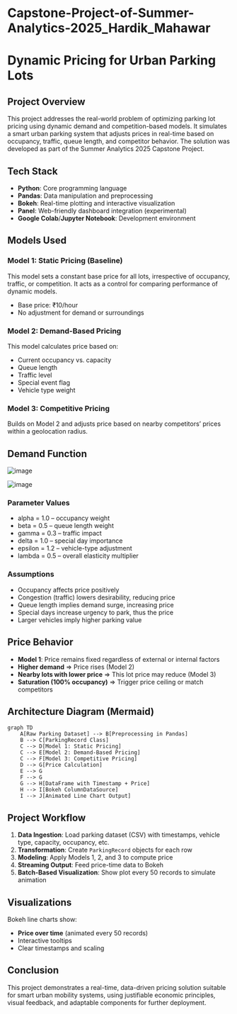 # Capstone-Project-of-Summer-Analytics-2025_Hardik_Mahawar

# Dynamic Pricing for Urban Parking Lots

##  Project Overview
This project addresses the real-world problem of optimizing parking lot pricing using dynamic demand and competition-based models. It simulates a smart urban parking system that adjusts prices in real-time based on occupancy, traffic, queue length, and competitor behavior. The solution was developed as part of the Summer Analytics 2025 Capstone Project.

##  Tech Stack
- **Python**: Core programming language
- **Pandas**: Data manipulation and preprocessing
- **Bokeh**: Real-time plotting and interactive visualization
- **Panel**: Web-friendly dashboard integration (experimental)
- **Google Colab**/**Jupyter Notebook**: Development environment

##  Models Used
### Model 1: Static Pricing (Baseline)
This model sets a constant base price for all lots, irrespective of occupancy, traffic, or competition. It acts as a control for comparing performance of dynamic models.
- Base price: ₹10/hour
- No adjustment for demand or surroundings

### Model 2: Demand-Based Pricing
This model calculates price based on:
- Current occupancy vs. capacity
- Queue length
- Traffic level
- Special event flag
- Vehicle type weight

### Model 3: Competitive Pricing
Builds on Model 2 and adjusts price based on nearby competitors’ prices within a geolocation radius.

##  Demand Function

![image](https://github.com/user-attachments/assets/3bb6fd88-b633-4608-bb75-34c28e3870c9)


![image](https://github.com/user-attachments/assets/c4b4467b-e416-4c26-8ad2-192ae7f61f60)

### Parameter Values
- alpha = 1.0 – occupancy weight
- beta = 0.5 – queue length weight
- gamma = 0.3 – traffic impact
- delta = 1.0 – special day importance
- epsilon = 1.2 – vehicle-type adjustment
- lambda = 0.5 – overall elasticity multiplier

### Assumptions
- Occupancy affects price positively
- Congestion (traffic) lowers desirability, reducing price
- Queue length implies demand surge, increasing price
- Special days increase urgency to park, thus the price
- Larger vehicles imply higher parking value

##  Price Behavior
- **Model 1**: Price remains fixed regardless of external or internal factors
- **Higher demand** ⇒ Price rises (Model 2)
- **Nearby lots with lower price** ⇒ This lot price may reduce (Model 3)
- **Saturation (100% occupancy)** ⇒ Trigger price ceiling or match competitors

##  Architecture Diagram (Mermaid)
```mermaid
graph TD
    A[Raw Parking Dataset] --> B[Preprocessing in Pandas]
    B --> C[ParkingRecord Class]
    C --> D[Model 1: Static Pricing]
    C --> E[Model 2: Demand-Based Pricing]
    C --> F[Model 3: Competitive Pricing]
    D --> G[Price Calculation]
    E --> G
    F --> G
    G --> H[DataFrame with Timestamp + Price]
    H --> I[Bokeh ColumnDataSource]
    I --> J[Animated Line Chart Output]
```

## Project Workflow
1. **Data Ingestion**: Load parking dataset (CSV) with timestamps, vehicle type, capacity, occupancy, etc.
2. **Transformation**: Create `ParkingRecord` objects for each row
3. **Modeling**: Apply Models 1, 2, and 3 to compute price
4. **Streaming Output**: Feed price-time data to Bokeh
5. **Batch-Based Visualization**: Show plot every 50 records to simulate animation

## Visualizations
Bokeh line charts show:
- **Price over time** (animated every 50 records)
- Interactive tooltips
- Clear timestamps and scaling

  
## Conclusion
This project demonstrates a real-time, data-driven pricing solution suitable for smart urban mobility systems, using justifiable economic principles, visual feedback, and adaptable components for further deployment.
